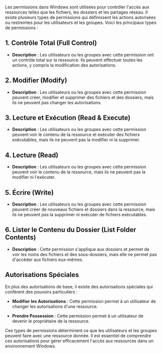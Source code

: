 Les permissions dans Windows sont utilisées pour contrôler l'accès aux ressources telles que les fichiers, les dossiers et les partages réseau. Il existe plusieurs types de permissions qui définissent les actions autorisées ou restreintes pour les utilisateurs et les groupes. Voici les principaux types de permissions :

## 1. Contrôle Total (Full Control)

- **Description** : Les utilisateurs ou les groupes avec cette permission ont un contrôle total sur la ressource. Ils peuvent effectuer toutes les actions, y compris la modification des autorisations.

## 2. Modifier (Modify)

- **Description** : Les utilisateurs ou les groupes avec cette permission peuvent créer, modifier et supprimer des fichiers et des dossiers, mais ils ne peuvent pas changer les autorisations.

## 3. Lecture et Exécution (Read & Execute)

- **Description** : Les utilisateurs ou les groupes avec cette permission peuvent voir le contenu de la ressource et exécuter des fichiers exécutables, mais ils ne peuvent pas la modifier ni la supprimer.

## 4. Lecture (Read)

- **Description** : Les utilisateurs ou les groupes avec cette permission peuvent voir le contenu de la ressource, mais ils ne peuvent pas la modifier ni l'exécuter.

## 5. Écrire (Write)

- **Description** : Les utilisateurs ou les groupes avec cette permission peuvent créer de nouveaux fichiers et dossiers dans la ressource, mais ils ne peuvent pas la supprimer ni exécuter de fichiers exécutables.

## 6. Lister le Contenu du Dossier (List Folder Contents)

- **Description** : Cette permission s'applique aux dossiers et permet de voir les noms des fichiers et des sous-dossiers, mais elle ne permet pas d'accéder aux fichiers eux-mêmes.

## Autorisations Spéciales

En plus des autorisations de base, il existe des autorisations spéciales qui confèrent des pouvoirs particuliers :

- **Modifier les Autorisations** : Cette permission permet à un utilisateur de changer les autorisations d'une ressource.

- **Prendre Possession** : Cette permission permet à un utilisateur de devenir le propriétaire de la ressource.

Ces types de permissions déterminent ce que les utilisateurs et les groupes peuvent faire avec une ressource donnée. Il est essentiel de comprendre ces autorisations pour gérer efficacement l'accès aux ressources dans un environnement Windows.